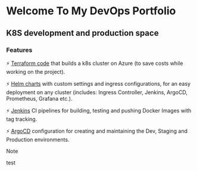 # Welcome To My DevOps Portfolio




## K8S development and production space
### Features
⚡️ [Terraform 
code](https://github.com/arieluchka/aks-cluster-project/tree/main/terraform%20file%20for%20cluster%20creation)
that builds a k8s cluster on Azure (to save costs while working on the project).

⚡️ [Helm charts](https://github.com/arieluchka/aks-cluster-project/tree/main/helm-charts)
with custom settings and ingress configurations, for an easy deployment on any cluster (includes: Ingress Controller, Jenkins, ArgoCD, Prometheus, Grafana etc.). 

⚡️ [Jenkins](https://github.com/arieluchka/aks-cluster-project-app/tree/feature) 
CI pipelines for building, testing and pushing Docker Images with tag tracking.

⚡️ [ArgoCD](https://github.com/arieluchka/aks-cluster-project-deployment) 
configuration for creating and maintaining the Dev, Staging and Production environments.




> [!NOTE]
> test


